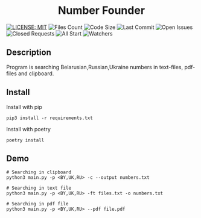 <h1 align="center">Number Founder</h1>

[![LICENSE: MIT](https://img.shields.io/github/license/0rgan13at0r/number-founder)](LICENSE)
![Files Count](https://img.shields.io/github/directory-file-count/0rgan13at0r/number-founder)
![Code Size](https://img.shields.io/github/languages/code-size/0rgan13at0r/number-founder)
![Last Commit](https://img.shields.io/github/last-commit/0rgan13at0r/number-founder/main)
![Open Issues](https://img.shields.io/github/issues-raw/0rgan13at0r/number-founder)
![Closed Requests](https://img.shields.io/github/issues-pr-closed/0rgan13at0r/number-founder)
![All Start](https://img.shields.io/github/stars/0rgan13at0r/number-founder?style=social)
![Watchers](https://img.shields.io/github/watchers/0rgan13at0r/number-founder?style=social)

## **Description**
Program is searching Belarusian,Russian,Ukraine numbers in text-files, pdf-files and clipboard.

## **Install**

Install with pip
```python3
pip3 install -r requirements.txt
```

Install with poetry
```python3
poetry install
```

## **Demo**
```python3
# Searching in clipboard
python3 main.py -p <BY,UK,RU> -c --output numbers.txt

# Searching in text file
python3 main.py -p <BY,UK,RU> -ft files.txt -o numbers.txt

# Searching in pdf file
python3 main.py -p <BY,UK,RU> --pdf file.pdf
```
